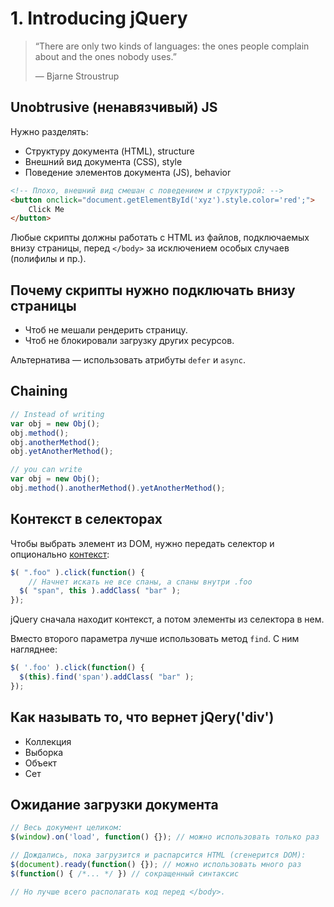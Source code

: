 # 1. Introducing jQuery
> “There are only two kinds of languages: the ones people complain about and the ones nobody uses.”
> 
> — Bjarne Stroustrup

## Unobtrusive (ненавязчивый) JS 
Нужно разделять:

* Структуру документа (HTML), structure
* Внешний вид документа (CSS), style
* Поведение элементов документа (JS), behavior

```html
<!-- Плохо, внешний вид смешан с поведением и структурой: -->
<button onclick="document.getElementById('xyz').style.color='red';">
    Click Me
</button>
```

Любые скрипты должны работать с HTML из файлов, подключаемых внизу страницы, перед `</body>` за исключением особых случаев (полифилы и пр.).

## Почему скрипты нужно подключать внизу страницы
* Чтоб не мешали рендерить страницу.
* Чтоб не блокировали загрузку других ресурсов.

Альтернатива — использовать атрибуты `defer` и `async`.

## Chaining
```js
// Instead of writing
var obj = new Obj();
obj.method();
obj.anotherMethod();
obj.yetAnotherMethod();

// you can write
var obj = new Obj();
obj.method().anotherMethod().yetAnotherMethod();
```

## Контекст в селекторах
Чтобы выбрать элемент из DOM, нужно передать селектор и опционально [контекст](http://api.jquery.com/jquery/#selector-context):

```js
$( ".foo" ).click(function() {
    // Начнет искать не все спаны, а спаны внутри .foo
  $( "span", this ).addClass( "bar" );
});
```

jQuery сначала находит контекст, а потом элементы из селектора в нем.

Вместо второго параметра лучше использовать метод `find`. С ним нагляднее:

```js
$( '.foo' ).click(function() {
  $(this).find('span').addClass( "bar" );
});
```

## Как называть то, что вернет jQery('div')
* Коллекция
* Выборка
* Объект
* Сет

## Ожидание загрузки документа

```js
// Весь документ целиком:
$(window).on('load', function() {}); // можно использовать только раз

// Дождались, пока загрузится и распарсится HTML (сгенерится DOM):
$(document).ready(function() {}); // можно использовать много раз
$(function() { /*... */ }) // сокращенный синтаксис

// Но лучше всего располагать код перед </body>.
```

